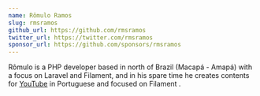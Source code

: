 ```yaml
---
name: Rômulo Ramos
slug: rmsramos
github_url: https://github.com/rmsramos
twitter_url: https://twitter.com/rmsramos
sponsor_url: https://github.com/sponsors/rmsramos
---
```

Rômulo is a PHP developer based in north of Brazil (Macapá - Amapá)
with a focus on Laravel and Filament, and in his spare time he creates contents for [YouTube](https://www.youtube.com/@rmsramos/featured) in Portuguese and focused on Filament .

